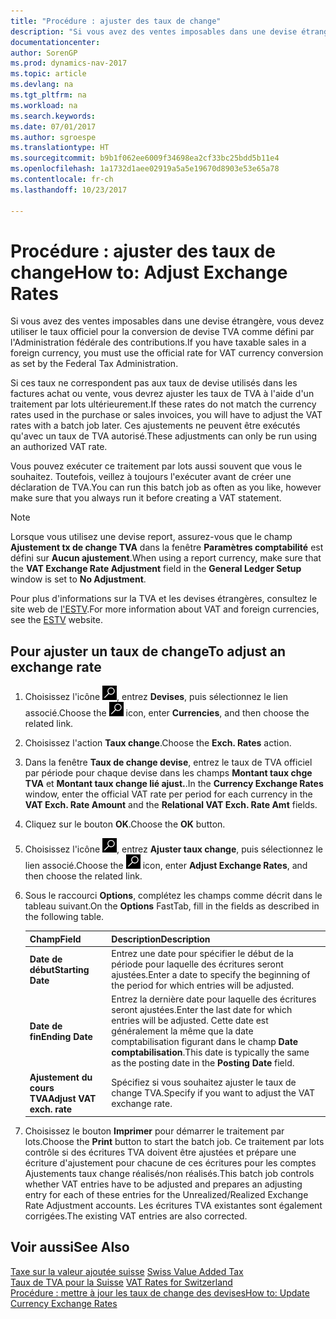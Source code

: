 ```yaml
---
title: "Procédure : ajuster des taux de change"
description: "Si vous avez des ventes imposables dans une devise étrangère, vous devez utiliser le taux officiel pour la conversion de devise TVA comme défini par l'Administration fédérale des contributions."
documentationcenter: 
author: SorenGP
ms.prod: dynamics-nav-2017
ms.topic: article
ms.devlang: na
ms.tgt_pltfrm: na
ms.workload: na
ms.search.keywords: 
ms.date: 07/01/2017
ms.author: sgroespe
ms.translationtype: HT
ms.sourcegitcommit: b9b1f062ee6009f34698ea2cf33bc25bdd5b11e4
ms.openlocfilehash: 1a1732d1aee02919a5a5e19670d8903e53e65a78
ms.contentlocale: fr-ch
ms.lasthandoff: 10/23/2017

---
```

# <a name="how-to-adjust-exchange-rates"></a><span data-ttu-id="ea266-103">Procédure : ajuster des taux de change</span><span class="sxs-lookup"><span data-stu-id="ea266-103">How to: Adjust Exchange Rates</span></span>
<span data-ttu-id="ea266-104">Si vous avez des ventes imposables dans une devise étrangère, vous devez utiliser le taux officiel pour la conversion de devise TVA comme défini par l'Administration fédérale des contributions.</span><span class="sxs-lookup"><span data-stu-id="ea266-104">If you have taxable sales in a foreign currency, you must use the official rate for VAT currency conversion as set by the Federal Tax Administration.</span></span>  

<span data-ttu-id="ea266-105">Si ces taux ne correspondent pas aux taux de devise utilisés dans les factures achat ou vente, vous devrez ajuster les taux de TVA à l'aide d'un traitement par lots ultérieurement.</span><span class="sxs-lookup"><span data-stu-id="ea266-105">If these rates do not match the currency rates used in the purchase or sales invoices, you will have to adjust the VAT rates with a batch job later.</span></span> <span data-ttu-id="ea266-106">Ces ajustements ne peuvent être exécutés qu'avec un taux de TVA autorisé.</span><span class="sxs-lookup"><span data-stu-id="ea266-106">These adjustments can only be run using an authorized VAT rate.</span></span>  

<span data-ttu-id="ea266-107">Vous pouvez exécuter ce traitement par lots aussi souvent que vous le souhaitez. Toutefois, veillez à toujours l'exécuter avant de créer une déclaration de TVA.</span><span class="sxs-lookup"><span data-stu-id="ea266-107">You can run this batch job as often as you like, however make sure that you always run it before creating a VAT statement.</span></span>  

> [!NOTE]  
>  <span data-ttu-id="ea266-108">Lorsque vous utilisez une devise report, assurez-vous que le champ **Ajustement tx de change TVA** dans la fenêtre **Paramètres comptabilité** est défini sur **Aucun ajustement**.</span><span class="sxs-lookup"><span data-stu-id="ea266-108">When using a report currency, make sure that the **VAT Exchange Rate Adjustment** field in the **General Ledger Setup** window is set to **No Adjustment**.</span></span>  

<span data-ttu-id="ea266-109">Pour plus d'informations sur la TVA et les devises étrangères, consultez le site web de [l'ESTV](http://go.microsoft.com/fwlink/?LinkId=285999).</span><span class="sxs-lookup"><span data-stu-id="ea266-109">For more information about VAT and foreign currencies, see the [ESTV](http://go.microsoft.com/fwlink/?LinkId=285999) website.</span></span>  

## <a name="to-adjust-an-exchange-rate"></a><span data-ttu-id="ea266-110">Pour ajuster un taux de change</span><span class="sxs-lookup"><span data-stu-id="ea266-110">To adjust an exchange rate</span></span>  

1.  <span data-ttu-id="ea266-111">Choisissez l'icône ![Page ou état pour la recherche](../../media/ui-search/search_small.png "icône Page ou état pour la recherche"), entrez **Devises**, puis sélectionnez le lien associé.</span><span class="sxs-lookup"><span data-stu-id="ea266-111">Choose the ![Search for Page or Report](../../media/ui-search/search_small.png "Search for Page or Report icon") icon, enter **Currencies**, and then choose the related link.</span></span>  
2.  <span data-ttu-id="ea266-112">Choisissez l'action **Taux change**.</span><span class="sxs-lookup"><span data-stu-id="ea266-112">Choose the **Exch. Rates** action.</span></span>  
3.  <span data-ttu-id="ea266-113">Dans la fenêtre **Taux de change devise**, entrez le taux de TVA officiel par période pour chaque devise dans les champs **Montant taux chge TVA** et **Montant taux change lié ajust.**.</span><span class="sxs-lookup"><span data-stu-id="ea266-113">In the **Currency Exchange Rates** window, enter the official VAT rate per period for each currency in the **VAT Exch. Rate Amount** and the **Relational VAT Exch. Rate Amt** fields.</span></span>  
4.  <span data-ttu-id="ea266-114">Cliquez sur le bouton **OK**.</span><span class="sxs-lookup"><span data-stu-id="ea266-114">Choose the **OK** button.</span></span>  
5.  <span data-ttu-id="ea266-115">Choisissez l'icône ![Page ou état pour la recherche](../../media/ui-search/search_small.png "icône Page ou état pour la recherche"), entrez **Ajuster taux change**, puis sélectionnez le lien associé.</span><span class="sxs-lookup"><span data-stu-id="ea266-115">Choose the ![Search for Page or Report](../../media/ui-search/search_small.png "Search for Page or Report icon") icon, enter **Adjust Exchange Rates**, and then choose the related link.</span></span>  
6.  <span data-ttu-id="ea266-116">Sous le raccourci **Options**, complétez les champs comme décrit dans le tableau suivant.</span><span class="sxs-lookup"><span data-stu-id="ea266-116">On the **Options** FastTab, fill in the fields as described in the following table.</span></span>   

    |<span data-ttu-id="ea266-117">Champ</span><span class="sxs-lookup"><span data-stu-id="ea266-117">Field</span></span>|<span data-ttu-id="ea266-118">Description</span><span class="sxs-lookup"><span data-stu-id="ea266-118">Description</span></span>|  
    |---------------------------------|---------------------------------------|  
    |<span data-ttu-id="ea266-119">**Date de début**</span><span class="sxs-lookup"><span data-stu-id="ea266-119">**Starting Date**</span></span>|<span data-ttu-id="ea266-120">Entrez une date pour spécifier le début de la période pour laquelle des écritures seront ajustées.</span><span class="sxs-lookup"><span data-stu-id="ea266-120">Enter a date to specify the beginning of the period for which entries will be adjusted.</span></span>|  
    |<span data-ttu-id="ea266-121">**Date de fin**</span><span class="sxs-lookup"><span data-stu-id="ea266-121">**Ending Date**</span></span>|<span data-ttu-id="ea266-122">Entrez la dernière date pour laquelle des écritures seront ajustées.</span><span class="sxs-lookup"><span data-stu-id="ea266-122">Enter the last date for which entries will be adjusted.</span></span> <span data-ttu-id="ea266-123">Cette date est généralement la même que la date comptabilisation figurant dans le champ **Date comptabilisation**.</span><span class="sxs-lookup"><span data-stu-id="ea266-123">This date is typically the same as the posting date in the **Posting Date** field.</span></span>|  
    |<span data-ttu-id="ea266-124">**Ajustement du cours TVA**</span><span class="sxs-lookup"><span data-stu-id="ea266-124">**Adjust VAT exch. rate**</span></span>|<span data-ttu-id="ea266-125">Spécifiez si vous souhaitez ajuster le taux de change TVA.</span><span class="sxs-lookup"><span data-stu-id="ea266-125">Specify if you want to adjust the VAT exchange rate.</span></span>|  

7.  <span data-ttu-id="ea266-126">Choisissez le bouton **Imprimer** pour démarrer le traitement par lots.</span><span class="sxs-lookup"><span data-stu-id="ea266-126">Choose the **Print** button to start the batch job.</span></span> <span data-ttu-id="ea266-127">Ce traitement par lots contrôle si des écritures TVA doivent être ajustées et prépare une écriture d'ajustement pour chacune de ces écritures pour les comptes Ajustements taux change réalisés/non réalisés.</span><span class="sxs-lookup"><span data-stu-id="ea266-127">This batch job controls whether VAT entries have to be adjusted and prepares an adjusting entry for each of these entries for the Unrealized/Realized Exchange Rate Adjustment accounts.</span></span> <span data-ttu-id="ea266-128">Les écritures TVA existantes sont également corrigées.</span><span class="sxs-lookup"><span data-stu-id="ea266-128">The existing VAT entries are also corrected.</span></span>  

## <a name="see-also"></a><span data-ttu-id="ea266-129">Voir aussi</span><span class="sxs-lookup"><span data-stu-id="ea266-129">See Also</span></span>  
 <span data-ttu-id="ea266-130">[Taxe sur la valeur ajoutée suisse](swiss-value-added-tax.md) </span><span class="sxs-lookup"><span data-stu-id="ea266-130">[Swiss Value Added Tax](swiss-value-added-tax.md) </span></span>  
 <span data-ttu-id="ea266-131">[Taux de TVA pour la Suisse](vat-rates-for-switzerland.md) </span><span class="sxs-lookup"><span data-stu-id="ea266-131">[VAT Rates for Switzerland](vat-rates-for-switzerland.md) </span></span>  
[<span data-ttu-id="ea266-132">Procédure : mettre à jour les taux de change des devises</span><span class="sxs-lookup"><span data-stu-id="ea266-132">How to: Update Currency Exchange Rates</span></span>](../../finance-how-update-currencies.md)

